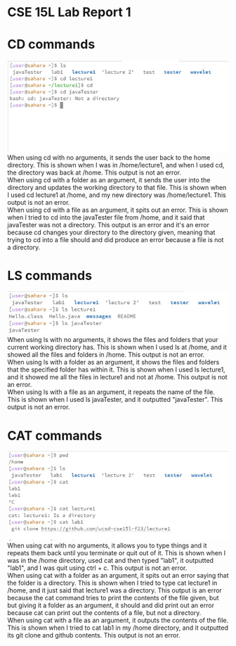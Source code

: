 # **CSE 15L Lab Report 1** 

# **CD commands**
![Image](cd.jpg) <br>
When using cd with no arguments, it sends the user back to the home directory. This is shown when I was in /home/lecture1, and when I used cd, the directory was back at /home. This output is not an error. <br>
When using cd with a folder as an argument, it sends the user into the directory and updates the working directory to that file. This is shown when I used cd lecture1 at /home, and my new directory was /home/lecture1. This output is not an error. <br>
When using cd with a file as an argument, it spits out an error. This is shown when I tried to cd into the javaTester file from /home, and it said that javaTester was not a directory. This output is an error and it's an error because cd changes your directory to the directory given, meaning that trying to cd into a file should and did produce an error because a file is not a directory. <br>

# **LS commands**
![Image](ls.jpg) <br>
When using ls with no arguments, it shows the files and folders that your current working directory has. This is shown when I used ls at /home, and it showed all the files and folders in /home. This output is not an error. <br>
When using ls with a folder as an argument, it shows the files and folders that the specified folder has within it. This is shown when I used ls lecture1, and it showed me all the files in lecture1 and not at /home. This output is not an error. <br>
When using ls with a file as an argument, it repeats the name of the file. This is shown when I used ls javaTester, and it outputted "javaTester". This output is not an error. <br>

# **CAT commands**
![Image](cat.jpg) <br>
When using cat with no arguments, it allows you to type things and it repeats them back until you terminate or quit out of it. This is shown when I was in the /home directory, used cat and then typed "lab1", it outputted "lab1", and I was quit using ctrl + c. This output is not an error. <br>
When using cat with a folder as an argument, it spits out an error saying that the folder is a directory. This is shown when I tried to type cat lecture1 in /home, and it just said that lecture1 was a directory. This output is an error because the cat command tries to print the contents of the file given, but but giving it a folder as an argument, it should and did print out an error because cat can print out the contents of a file, but not a directory.  <br>
When using cat with a file as an argument, it outputs the contents of the file. This is shown when I tried to cat lab1 in my /home directory, and it outputted its git clone and github contents. This output is not an error. <br>
